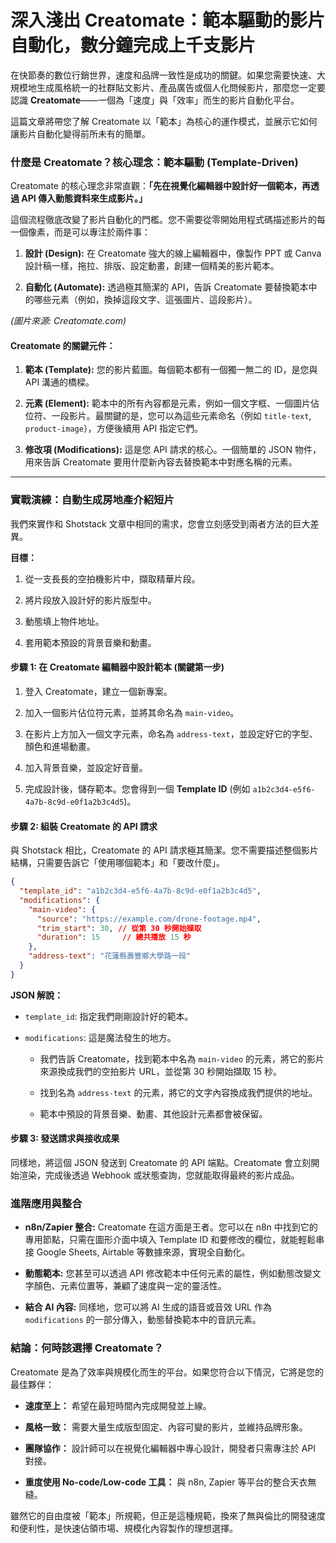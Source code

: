 # 深入淺出 Creatomate：範本驅動的影片自動化，數分鐘完成上千支影片



在快節奏的數位行銷世界，速度和品牌一致性是成功的關鍵。如果您需要快速、大規模地生成風格統一的社群貼文影片、產品廣告或個人化問候影片，那麼您一定要認識 **Creatomate**——一個為「速度」與「效率」而生的影片自動化平台。

這篇文章將帶您了解 Creatomate 以「範本」為核心的運作模式，並展示它如何讓影片自動化變得前所未有的簡單。

### 什麼是 Creatomate？核心理念：範本驅動 (Template-Driven)

Creatomate 的核心理念非常直觀：**「先在視覺化編輯器中設計好一個範本，再透過 API 傳入動態資料來生成影片。」**

這個流程徹底改變了影片自動化的門檻。您不需要從零開始用程式碼描述影片的每一個像素，而是可以專注於兩件事：

1.  **設計 (Design):** 在 Creatomate 強大的線上編輯器中，像製作 PPT 或 Canva 設計稿一樣，拖拉、排版、設定動畫，創建一個精美的影片範本。
    
2.  **自動化 (Automate):** 透過極其簡潔的 API，告訴 Creatomate 要替換範本中的哪些元素（例如，換掉這段文字、這張圖片、這段影片）。
    

_(圖片來源: Creatomate.com)_

#### Creatomate 的關鍵元件：

1.  **範本 (Template):** 您的影片藍圖。每個範本都有一個獨一無二的 ID，是您與 API 溝通的橋樑。
    
2.  **元素 (Element):** 範本中的所有內容都是元素，例如一個文字框、一個圖片佔位符、一段影片。最關鍵的是，您可以為這些元素命名（例如 `title-text`, `product-image`），方便後續用 API 指定它們。
    
3.  **修改項 (Modifications):** 這是您 API 請求的核心。一個簡單的 JSON 物件，用來告訴 Creatomate 要用什麼新內容去替換範本中對應名稱的元素。
    

----------

### 實戰演練：自動生成房地產介紹短片

我們來實作和 Shotstack 文章中相同的需求，您會立刻感受到兩者方法的巨大差異。

**目標：**

1.  從一支長長的空拍機影片中，擷取精華片段。
    
2.  將片段放入設計好的影片版型中。
    
3.  動態填上物件地址。
    
4.  套用範本預設的背景音樂和動畫。
    

#### 步驟 1: 在 Creatomate 編輯器中設計範本 (關鍵第一步)

1.  登入 Creatomate，建立一個新專案。
    
2.  加入一個影片佔位符元素，並將其命名為 `main-video`。
    
3.  在影片上方加入一個文字元素，命名為 `address-text`，並設定好它的字型、顏色和進場動畫。
    
4.  加入背景音樂，並設定好音量。
    
5.  完成設計後，儲存範本。您會得到一個 **Template ID** (例如 `a1b2c3d4-e5f6-4a7b-8c9d-e0f1a2b3c4d5`)。
    

#### 步驟 2: 組裝 Creatomate 的 API 請求

與 Shotstack 相比，Creatomate 的 API 請求極其簡潔。您不需要描述整個影片結構，只需要告訴它「使用哪個範本」和「要改什麼」。



```JSON
{
  "template_id": "a1b2c3d4-e5f6-4a7b-8c9d-e0f1a2b3c4d5",
  "modifications": {
    "main-video": {
      "source": "https://example.com/drone-footage.mp4",
      "trim_start": 30, // 從第 30 秒開始擷取
      "duration": 15     // 總共播放 15 秒
    },
    "address-text": "花蓮縣壽豐鄉大學路一段"
  }
}

```

**JSON 解說：**

-   `template_id`: 指定我們剛剛設計好的範本。
    
-   `modifications`: 這是魔法發生的地方。
    
    -   我們告訴 Creatomate，找到範本中名為 `main-video` 的元素，將它的影片來源換成我們的空拍影片 URL，並從第 30 秒開始擷取 15 秒。
        
    -   找到名為 `address-text` 的元素，將它的文字內容換成我們提供的地址。
        
    -   範本中預設的背景音樂、動畫、其他設計元素都會被保留。
        

#### 步驟 3: 發送請求與接收成果

同樣地，將這個 JSON 發送到 Creatomate 的 API 端點。Creatomate 會立刻開始渲染，完成後透過 Webhook 或狀態查詢，您就能取得最終的影片成品。

### 進階應用與整合

-   **n8n/Zapier 整合:** Creatomate 在這方面是王者。您可以在 n8n 中找到它的專用節點，只需在圖形介面中填入 Template ID 和要修改的欄位，就能輕鬆串接 Google Sheets, Airtable 等數據來源，實現全自動化。
    
-   **動態範本:** 您甚至可以透過 API 修改範本中任何元素的屬性，例如動態改變文字顏色、元素位置等，兼顧了速度與一定的靈活性。
    
-   **結合 AI 內容:** 同樣地，您可以將 AI 生成的語音或音效 URL 作為 `modifications` 的一部分傳入，動態替換範本中的音訊元素。
    

### 結論：何時該選擇 Creatomate？

Creatomate 是為了效率與規模化而生的平台。如果您符合以下情況，它將是您的最佳夥伴：

-   **速度至上：** 希望在最短時間內完成開發並上線。
    
-   **風格一致：** 需要大量生成版型固定、內容可變的影片，並維持品牌形象。
    
-   **團隊協作：** 設計師可以在視覺化編輯器中專心設計，開發者只需專注於 API 對接。
    
-   **重度使用 No-code/Low-code 工具：** 與 n8n, Zapier 等平台的整合天衣無縫。
    

雖然它的自由度被「範本」所規範，但正是這種規範，換來了無與倫比的開發速度和便利性，是快速佔領市場、規模化內容製作的理想選擇。